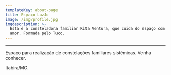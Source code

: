 ```yaml
---
templateKey: about-page
title: Espaço LuzJo
image: /img/profile.jpg
imgdescription: >-
  Esta é a consteladora familiar Rita Ventura, que cuida do espaço com todo
  amor. Formada pelo Tuco.
---
```

 ___

Espaço para realização de constelações familiares sistêmicas. Venha conhecer.

Itabira/MG.
